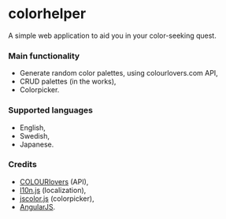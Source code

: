 # colorhelper
A simple web application to aid you in your color-seeking quest. 

### Main functionality
* Generate random color palettes, using colourlovers.com API,
* CRUD palettes (in the works),
* Colorpicker.

### Supported languages
* English,
* Swedish,
* Japanese.

### Credits
* [COLOURlovers](http://www.colourlovers.com/) (API),
* [l10n.js](https://github.com/eligrey/l10n.js/) (localization),
* [jscolor.js](http://jscolor.com/) (colorpicker),
* [AngularJS](https://angularjs.org/).

